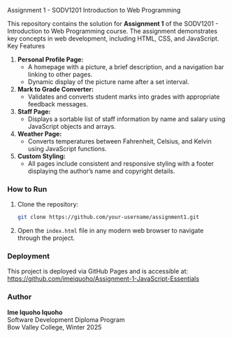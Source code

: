 Assignment 1 - SODV1201 Introduction to Web Programming

This repository contains the solution for **Assignment 1** of the SODV1201 - Introduction to Web Programming course. The assignment demonstrates key concepts in web development, including HTML, CSS, and JavaScript.
Key Features
1. **Personal Profile Page:**
   - A homepage with a picture, a brief description, and a navigation bar linking to other pages.
   - Dynamic display of the picture name after a set interval.
2. **Mark to Grade Converter:**
   - Validates and converts student marks into grades with appropriate feedback messages.
3. **Staff Page:**
   - Displays a sortable list of staff information by name and salary using JavaScript objects and arrays.
4. **Weather Page:**
   - Converts temperatures between Fahrenheit, Celsius, and Kelvin using JavaScript functions.
5. **Custom Styling:**
   - All pages include consistent and responsive styling with a footer displaying the author’s name and copyright details.

### How to Run
1. Clone the repository:
   ```bash
   git clone https://github.com/your-username/assignment1.git
   ```
2. Open the `index.html` file in any modern web browser to navigate through the project.

### Deployment
This project is deployed via GitHub Pages and is accessible at:
https://github.com/imeiquoho/Assignment-1-JavaScript-Essentials

### Author
**Ime Iquoho Iquoho**  
Software Development Diploma Program  
Bow Valley College, Winter 2025
